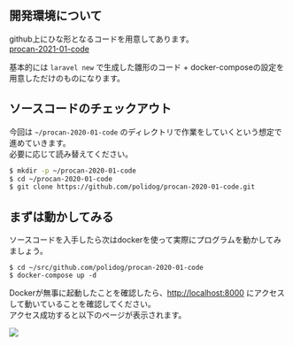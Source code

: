 ## 開発環境について


github上にひな形となるコードを用意してあります。  
[procan-2021-01-code](https://github.com/polidog/procan-2021-01-code)

基本的には `laravel new` で生成した雛形のコード + docker-composeの設定を用意しただけのものになります。


## ソースコードのチェックアウト

今回は `~/procan-2020-01-code` のディレクトリで作業をしていくという想定で進めていきます。  
必要に応じて読み替えてください。


```bash
$ mkdir -p ~/procan-2020-01-code
$ cd ~/procan-2020-01-code
$ git clone https://github.com/polidog/procan-2020-01-code.git
```

## まずは動かしてみる

ソースコードを入手したら次はdockerを使って実際にプログラムを動かしてみましょう。

```
$ cd ~/src/github.com/polidog/procan-2020-01-code
$ docker-compose up -d
```

Dockerが無事に起動したことを確認したら、[http://localhost:8000](http://localhost:8000) にアクセスして動いていることを確認してください。  
アクセス成功すると以下のページが表示されます。

![](/images/image1.png)